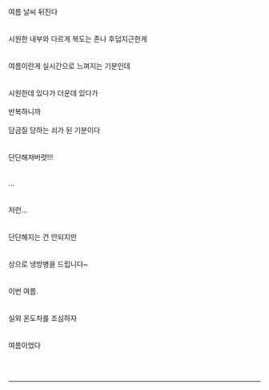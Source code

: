여름 날씨 뒤진다
<br><br><br>
시원한 내부와 다르게 복도는 존나 후덥지근한게
<br><br><br>
여름이란게 실시간으로 느껴지는 기분인데
<br><br><br>
시원한데 있다가 더운데 있다가
<br><br>
반복하니까
<br><br>
담금질 당하는 쇠가 된 기분이다
<br><br><br>
단단해져버렷!!!
<br><br><br>
...
<br><br><br>
저런...
<br><br><br>
단단해지는 건 안되지만
<br><br><br>
상으로 냉방병을 드립니다~
<br><br><br>
이번 여름.
<br><br><br>
실외 온도차를 조심하자
<br><br><br>
여름이었다

<br><br>
___
<br><br>
<script src="https://utteranc.es/client.js"
        repo="anjun206/anjun206.github.io"
        issue-term="pathname"
        label="💬 utterances"
        theme="github-light"
        crossorigin="anonymous"
        async>
</script>
